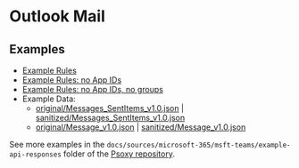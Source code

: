 # Outlook Mail

## Examples

- [Example Rules](outlook-mail.yaml)
- [Example Rules: no App IDs](outlook-mail_no-app-ids.yaml)
- [Example Rules: no App IDs, no groups](outlook-mail_no-app-ids_no-groups.yaml)
- Example Data:
  - [original/Messages_SentItems_v1.0.json](example-api-responses/original/Messages_SentItems_v1.0.json) |
    [sanitized/Messages_SentItems_v1.0.json](example-api-responses/sanitized/Messages_SentItems_v1.0.json)
  - [original/Message_v1.0.json](example-api-responses/original/Message_v1.0.json) |
    [sanitized/Message_v1.0.json](example-api-responses/sanitized/Message_v1.0.json)

See more examples in the `docs/sources/microsoft-365/msft-teams/example-api-responses` folder
of the [Psoxy repository](https://github.com/Worklytics/psoxy).
